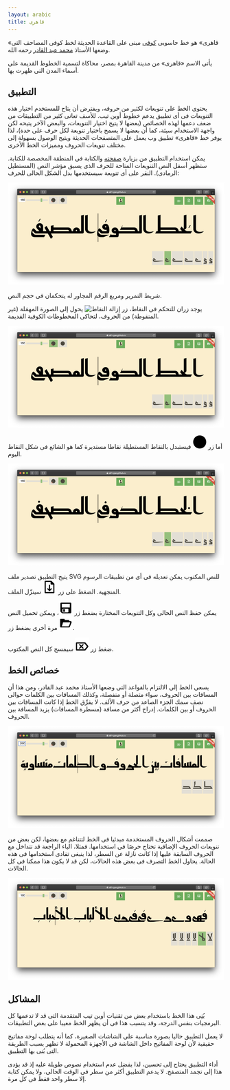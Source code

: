 ```yaml
---
layout: arabic
title: قاهری
---
```


«قاهری» هو خط حاسوبی [كوفی][1] مبنی على القاعدة الحدیثة لخط كوفی المصاحف التی
وضعها الأستاذ [محمد عبد القادر][2] رحمه الله.

یأتى الاسم «قاهری» من مدینة القاهرة بمصر، محاكاة لتسمیة الخطوط القدیمة على
أسماء المدن التی ظهرت بها.

التطبیق
-------

یحتوی الخط على تنویعات لكثیر من حروفه، ویفترض أن یتاح للمستخدم اختیار هذه
التنویعات فی أی تطبیق یدعم خطوط أوبن تیب. للأسف تعانی كثیر من التطبیقات من ضعف
دعمها لهذه الخصائص (بعضها لا یتیح اختیار التنویعات، والبعض الآخر یتیحه لكن
واجهة الاستخدام سیئة، كما أن بعضها لا یسمح باختیار تنویعة لكل حرف على حدة)، لذا
یوفر خط «قاهری» تطبیق وب یعمل على المتصفحات الحدیثة ویتیح الوصول بسهولة إلى
مختلف تنویعات الحروف وممیزات الخط الأخرى.

یمكن استخدام التطبیق من بزیارة [صفحته][4] والكتابة فی المنطقة المخصصة للكتابة.
ستظهر أسفل النص التنویعات المتاحة للحرف الذی یسبق مؤشر النص (المستطیل الرمادی).
النقر على أی تنویعة سیستخدمها بدل الشكل الحالی للحرف:

![لقطة شاشة للتطبیق فی الوضع المبدئی](assets/images/screenshot.png)

شریط التمریر ومربع الرقم المجاور له یتحكمان فی حجم النص.

یوجد زران للتحكم فی النقاط، زر ![إزالة
النقاط](app/assets/images/remove-dots.svg) یحول إلى الصورة المهمَلة (غیر
المنقوطة) من الحروف، لتحاكی المخطوطات الكوفیة القدیمة.

![لقطة شاشة للتطبیق بدون نقاط](assets/images/screenshot-dotless.png)

أما زر ![النقاط المستدیرة](app/assets/images/round-dots.svg) فیستبدل بالنقاط
المستطیلة نقاطا مستدیرة كما هو الشائع فی شكل النقاط الیوم.

![لقطة شاشة للتطبیق بنقاط مستدیرة](assets/images/screenshot-rounded-dots.png)

یتیح التطبیق تصدیر ملف SVG للنص المكتوب یمكن تعدیله فی أی من تطبیقات الرسوم
المتجهیة. الضغط على زر ![التصدیر](app/assets/images/export.svg) سینزّل الملف.

یمكن حفظ النص الحالی وكل التنویعات المختارة بضغط زر
![الحفظ](app/assets/images/save.svg)، ویمكن تحمیل النص مرة أخرى بضغط زر
![الفتح](app/assets/images/open.svg).

ضغط زر ![المسح](app/assets/images/clear.svg) سیمسح كل النص المكتوب.

خصائص الخط
----------

یسعى الخط إلى الالتزام بالقواعد التی وضعها الأستاذ محمد عبد القادر، ومن هذا أن
المسافات بین الحروف، سواء متصلة أو منفصلة، وكذلك المسافات بین الكلمات حوالی نصف
سمك الجزء الصاعد من حرف الألف. لا یفرِّق الخط إذا كانت المسافات بین الحروف أو بین
الكلمات. إدراج أكثر من مسافة (مسطرة المسافات) یزید المسافة بین الحروف.

![لقطة شاشة توضح المسافات بین الحروف](assets/images/screenshot-spacing.png)

صممت أشكال الحروف المستخدمة مبدئیا فی الخط لتتناغم مع بعضها، لكن بعض من تنویعات
الحروف الإضافیة تحتاج حرصًا فی استخدامها. فمثلا، الیاء الراجعة قد تتداخل مع
الحروف السابقة علیها إذا كانت نازلة عن السطر، لذا ینبغی تفادی استخدامها فی هذه
الحالة. یحاول الخط التصرف فی بعض هذه الحالات، لكن قد لا یكون هذا ممكنا فی كل
الحالات.

![لقطة شاشة یظهر فیها تداخل بعض الحروف](assets/images/screenshot-clash.png)

المشاكل
-------

بُنِی هذا الخط باستخدام بعض من تقنیات أوبن تیب المتقدمة التی قد لا تدعمها كل
البرمجیات بنفس الدرجة، وقد یتسبب هذا فی أن یظهر الخط معیبا على بعض التطبیقات.


لا یعمل التطبیق حالیا بصورة مناسبة على الشاشات الصغیرة، كما أنه یتطلب لوحة
مفاتیح حقیقیة لأن لوحة المفاتیح داخل الشاشة فی الأجهزة المحمولة لا تظهر بسبب
الطریقة التی بُنی بها التطبیق.

أداء التطبیق یحتاج إلى تحسین، لذا یفضل عدم استخدام نصوص طویلة علیه إذ قد یؤدی
هذا إلى تجمد المتصفح. لا یدعم التطبیق أكثر من سطر فی الوقت الحالی، ولا یمكن
كتابة إلا سطر واحد فقط فی كل مرة.

[1]: https://ar.wikipedia.org/wiki/خط_كوفي
[2]: https://ar.wikipedia.org/wiki/محمد_عبد_القادر_عبد_الله_(خطاط)
[3]: https://github.com/alif-type/qahiri/releases/latest
[4]: https://alif-type.github.io/qahiri/app/
